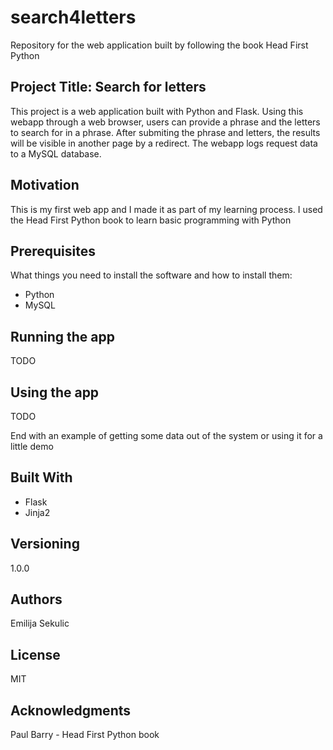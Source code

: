 # search4letters 
Repository for the web application built by following the book Head First Python

## Project Title: Search for letters

This project is a web application built with Python and Flask.
Using this webapp through a web browser, users can provide a phrase and the letters to search for in a phrase.
After submiting the phrase and letters, the results will be visible in another page by a redirect.
The webapp logs request data to a MySQL database.

## Motivation
This is my first web app and I made it as part of my learning process. 
I used the Head First Python book to learn basic programming with Python

## Prerequisites
What things you need to install the software and how to install them:
* Python
* MySQL

## Running the app
TODO

## Using the app
TODO

End with an example of getting some data out of the system or using it for a little demo

## Built With
* Flask
* Jinja2

## Versioning
1.0.0

## Authors
Emilija Sekulic

## License
MIT

## Acknowledgments
Paul Barry - Head First Python book


